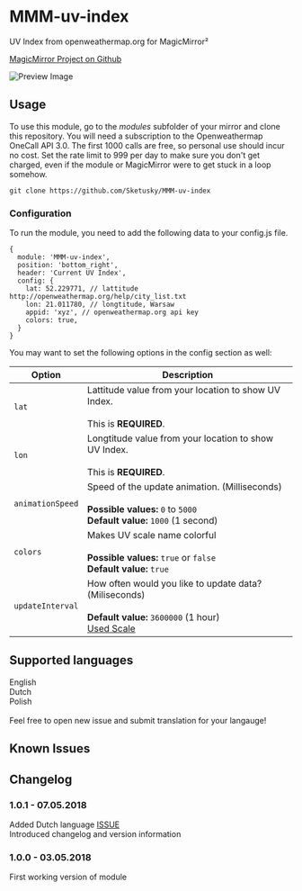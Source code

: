 # MMM-uv-index
UV Index from openweathermap.org for MagicMirror²

[MagicMirror Project on Github](https://github.com/MichMich/MagicMirror)

![Preview Image](image.png)

## Usage 

To use this module, go to the *modules* subfolder of your mirror and clone this repository. You will need a subscription to the Openweathermap OneCall API 3.0. The first 1000 calls are free, so personal use should incur no cost. Set the rate limit to 999 per day to make sure you don't get charged, even if the module or MagicMirror were to get stuck in a loop somehow.
```
git clone https://github.com/Sketusky/MMM-uv-index
```

### Configuration

To run the module, you need to add the following data to your config.js file.

```
{
  module: 'MMM-uv-index',
  position: 'bottom_right',
  header: 'Current UV Index',
  config: {
    lat: 52.229771, // lattitude http://openweathermap.org/help/city_list.txt
    lon: 21.011780, // longtitude, Warsaw
    appid: 'xyz', // openweathermap.org api key
    colors: true,
  }
}
```

You may want to set the following options in the config section as well:

| Option |  Description | 
|---|---|
| `lat` | Lattitude value from your location to show UV Index.<br><br>This is **REQUIRED**. | 
| `lon` | Longtitude value from your location to show UV Index.<br><br>This is **REQUIRED**. | 
| `animationSpeed` | Speed of the update animation. (Milliseconds)<br><br>**Possible values:** `0` to `5000`<br>**Default value:** `1000` (1 second) | 
| `colors` | Makes UV scale name colorful<br><br>**Possible values:** `true` or `false`<br>**Default value:** `true` | 
| `updateInterval` | How often would you like to update data? (Miliseconds)<br><br>**Default value:** `3600000` (1 hour)<br>[Used Scale](https://www.epa.gov/sunsafety/uv-index-scale-1)| 

## Supported languages
English<br>
Dutch<br>
Polish<br>
<br>
Feel free to open new issue and submit translation for your langauge!

## Known Issues


## Changelog
### 1.0.1 - 07.05.2018
Added Dutch language [ISSUE](https://github.com/Sketusky/MMM-uv-index/issues/1)<br>
Introduced changelog and version information
### 1.0.0 - 03.05.2018
First working version of module